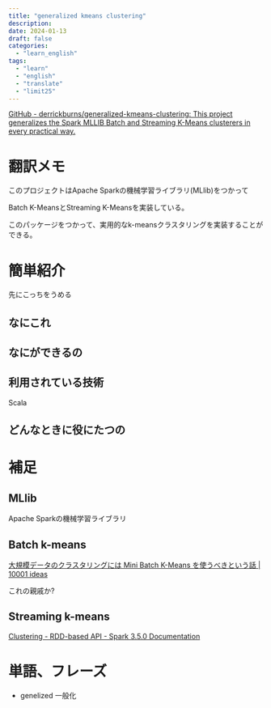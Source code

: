 ```yaml
---
title: "generalized kmeans clustering"
description:
date: 2024-01-13
draft: false
categories:
  - "learn_english"
tags:
  - "learn"
  - "english"
  - "translate"
  - "limit25"
---
```


[GitHub - derrickburns/generalized-kmeans-clustering: This project generalizes the Spark MLLIB Batch and Streaming K-Means clusterers in every practical way.](https://github.com/derrickburns/generalized-kmeans-clustering)

# 翻訳メモ

このプロジェクトはApache Sparkの機械学習ライブラリ(MLlib)をつかって

Batch K-MeansとStreaming K-Meansを実装している。

このパッケージをつかって、実用的なk-meansクラスタリングを実装することができる。

# 簡単紹介

先にこっちをうめる

## なにこれ

## なにができるの

## 利用されている技術

Scala

## どんなときに役にたつの

# 補足

## MLlib

Apache Sparkの機械学習ライブラリ

## Batch k-means

[大規模データのクラスタリングには Mini Batch K-Means を使うべきという話 | 10001 ideas](https://10001ideas.com/2018/06/16/%E5%A4%A7%E8%A6%8F%E6%A8%A1%E3%83%87%E3%83%BC%E3%82%BF%E3%81%AE%E3%82%AF%E3%83%A9%E3%82%B9%E3%82%BF%E3%83%AA%E3%83%B3%E3%82%B0%E3%81%AB%E3%81%AF-mini-batch-k-means/)

これの親戚か?

## Streaming k-means

[Clustering - RDD-based API - Spark 3.5.0 Documentation](https://spark.apache.org/docs/latest/mllib-clustering.html#streaming-k-means)

# 単語、フレーズ

- genelized 一般化
